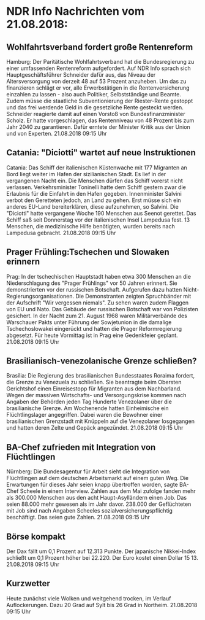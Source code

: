# NDR Info Nachrichten vom 21.08.2018:


## Wohlfahrtsverband fordert große Rentenreform
Hamburg: Der Paritätische Wohlfahrtsverband hat die Bundesregierung zu einer umfassenden Rentenreform aufgefordert. Auf NDR Info sprach sich Hauptgeschäftsführer Schneider dafür aus, das Niveau der Altersversorgung von derzeit 48 auf 53 Prozent anzuheben. Um das zu finanzieren schlägt er vor, alle Erwerbstätigen in die Rentenversicherung einzahlen zu lassen - also auch Politiker, Selbstständige und Beamte. Zudem müsse die staatliche Subventionierung der Riester-Rente gestoppt und das frei werdende Geld in die gesetzliche Rente gesteckt werden. Schneider reagierte damit auf einen Vorstoß von Bundesfinanzminister Scholz. Er hatte vorgeschlagen, das Rentenniveau von 48 Prozent bis zum Jahr 2040 zu garantieren. Dafür erntete der Minister Kritik aus der Union und von Experten. 21.08.2018 09:15 Uhr 

## Catania: "Diciotti" wartet auf neue Instruktionen
Catania: Das Schiff der italienischen Küstenwache mit 177 Migranten an Bord liegt weiter im Hafen der sizilianischen Stadt. Es lief in der vergangenen Nacht ein. Die Menschen dürfen das Schiff vorerst nicht verlassen. Verkehrsminister Toninelli hatte dem Schiff gestern zwar die Erlaubnis für die Einfahrt in den Hafen gegeben. Innenminister Salvini verbot den Geretteten jedoch, an Land zu gehen. Erst müsse sich ein anderes
EU-Land bereiterklären, diese aufzunehmen, so Salvini. Die "Diciotti" hatte vergangene Woche 190 Menschen aus Seenot gerettet. Das Schiff saß seit Donnerstag vor der italienischen Insel Lampedusa fest. 13 Menschen, die medizinische Hilfe benötigten, wurden bereits nach Lampedusa gebracht. 21.08.2018 09:15 Uhr 

## Prager Frühling:Tschechen und Slowaken erinnern
Prag: In der tschechischen Hauptstadt haben etwa 300 Menschen an die Niederschlagung des "Prager Frühlings" vor 50 Jahren erinnert. Sie demonstrierten vor der russischen Botschaft. Aufgerufen dazu hatten Nicht-Regierungsorganisationen. Die Demonstranten zeigten Spruchbänder mit der Aufschrift "Wir vergessen niemals". Zu sehen waren zudem Flaggen von EU und Nato. Das Gebäude der russischen Botschaft war von Polizisten gesichert. In der Nacht zum 21. August 1968 waren Militärverbände des Warschauer Pakts unter Führung der Sowjetunion in die damalige Tschechoslowakei eingerückt und hatten die Prager Reformregierung abgesetzt. Für heute Vormittag ist in Prag eine Gedenkfeier geplant. 21.08.2018 09:15 Uhr 

## Brasilianisch-venezolanische Grenze schließen?
Brasília: Die Regierung des brasilianischen Bundesstaates Roraima fordert, die Grenze zu Venezuela zu schließen. Sie beantragte beim Obersten Gerichtshof einen Einreisestopp für Migranten aus dem Nachbarland. Wegen der massiven Wirtschafts- und Versorgungskrise kommen nach Angaben der Behörden jeden Tag Hunderte Venezolaner über die brasilianische Grenze. Am Wochenende hatten Einheimische ein Flüchtlingslager angegriffen. Dabei waren die Bewohner einer brasilianischen Grenzstadt mit Knüppeln auf die Venezolaner losgegangen und hatten deren Zelte und Gepäck angezündet. 21.08.2018 09:15 Uhr 

## BA-Chef zufrieden mit Integration von Flüchtlingen
Nürnberg: Die Bundesagentur für Arbeit sieht die Integration von Flüchtlingen auf dem deutschen Arbeitsmarkt auf einem guten Weg. Die Erwartungen für dieses Jahr seien knapp übertroffen worden, sagte BA-Chef Scheele in einem Interview. Zahlen aus dem Mai zufolge fanden mehr als 300.000 Menschen aus den acht Haupt-Asylländern einen Job. Das seien 88.000 mehr gewesen als im Jahr davor. 238.000 der Geflüchteten mit Job sind nach Angaben Scheeles sozialversicherungspflichtig beschäftigt. Das seien gute Zahlen. 21.08.2018 09:15 Uhr 

## Börse kompakt
Der Dax fällt um 0,1 Prozent auf 12.313 Punkte. Der japanische Nikkei-Index schließt um 0,1 Prozent höher bei 22.220. Der Euro kostet einen Dollar 15 13. 21.08.2018 09:15 Uhr 

## Kurzwetter
Heute zunächst viele Wolken und weitgehend trocken, im Verlauf Auflockerungen. Dazu 20 Grad auf Sylt bis 26 Grad in Northeim. 21.08.2018 09:15 Uhr 
